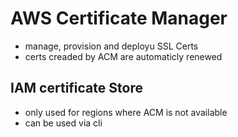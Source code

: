 # AWS Certificate Manager
- manage, provision and deployu SSL Certs
- certs creaded by ACM are automaticly renewed


## IAM certificate Store
- only used for regions where ACM is not available
- can be used via cli
